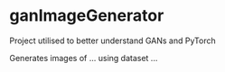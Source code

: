 # ganImageGenerator

Project utilised to better understand GANs and PyTorch

Generates images of ... using dataset ...